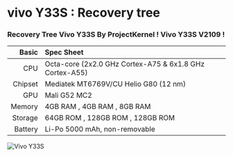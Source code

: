 vivo Y33S  : Recovery tree
================================================================

### Recovery Tree Vivo Y33S By ProjectKernel ! Vivo Y33S V2109 ! ###

Basic   | Spec Sheet
-------:|:-------------------------
CPU     | Octa-core (2x2.0 GHz Cortex-A75 & 6x1.8 GHz Cortex-A55)
Chipset | Mediatek MT6769V/CU Helio G80 (12 nm)
GPU     | Mali G52 MC2
Memory  | 4GB RAM ,   4GB RAM  ,   8GB RAM	
Storage |64GB ROM , 128GB ROM  , 128GB ROM
Battery | Li-Po 5000 mAh, non-removable			  

![Vivo Y33S](https://fdn2.gsmarena.com/vv/pics/vivo/vivo-y33s-1.jpg "Vivo Y33S")
